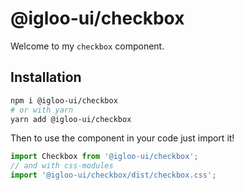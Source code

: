 # @igloo-ui/checkbox

Welcome to my `checkbox` component.

## Installation

```sh
npm i @igloo-ui/checkbox
# or with yarn
yarn add @igloo-ui/checkbox
```

Then to use the component in your code just import it!

```js
import Checkbox from '@igloo-ui/checkbox';
// and with css-modules
import '@igloo-ui/checkbox/dist/checkbox.css';
```
